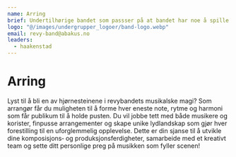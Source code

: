 ```yaml
---
name: Arring
brief: Undertilhørige bandet som passser på at bandet har noe å spille:))
logo: "@/images/undergrupper_logoer/band-logo.webp"
email: revy-band@abakus.no
leaders:
  - haakenstad
---
```


# Arring

Lyst til å bli en av hjørnesteinene i revybandets musikalske magi?
Som arrangør får du muligheten til å forme hver eneste note, rytme
og harmoni som får publikum til å holde pusten. Du vil jobbe tett
med både musikere og korister, finpusse arrangementer og skape unike
lydlandskap som gjør hver forestilling til en uforglemmelig opplevelse.
Dette er din sjanse til å utvikle dine komposisjons‑ og
produksjonsferdigheter, samarbeide med et kreativt team og sette ditt
personlige preg på musikken som fyller scenen!
